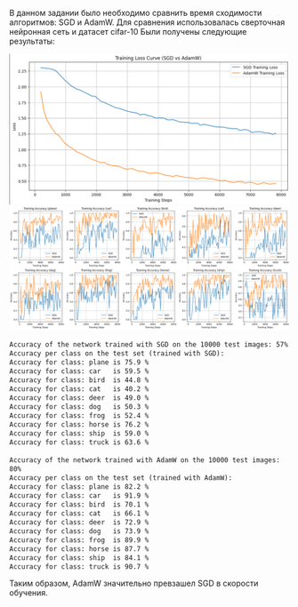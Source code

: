 В данном задании было необходимо сравнить время сходимости алгоритмов: SGD и AdamW. Для сравнения использовалась сверточная нейронная сеть и датасет cifar-10
Были получены следующие результаты:

![Learning curve](./convergence.png)
![Learning curve by classes](./class_convergence.png)

```
Accuracy of the network trained with SGD on the 10000 test images: 57%
Accuracy per class on the test set (trained with SGD):
Accuracy for class: plane is 75.9 %
Accuracy for class: car   is 59.5 %
Accuracy for class: bird  is 44.8 %
Accuracy for class: cat   is 40.2 %
Accuracy for class: deer  is 49.0 %
Accuracy for class: dog   is 50.3 %
Accuracy for class: frog  is 52.4 %
Accuracy for class: horse is 76.2 %
Accuracy for class: ship  is 59.0 %
Accuracy for class: truck is 63.6 %

Accuracy of the network trained with AdamW on the 10000 test images: 80%
Accuracy per class on the test set (trained with AdamW):
Accuracy for class: plane is 82.2 %
Accuracy for class: car   is 91.9 %
Accuracy for class: bird  is 70.1 %
Accuracy for class: cat   is 66.1 %
Accuracy for class: deer  is 72.9 %
Accuracy for class: dog   is 73.9 %
Accuracy for class: frog  is 89.9 %
Accuracy for class: horse is 87.7 %
Accuracy for class: ship  is 84.1 %
Accuracy for class: truck is 90.7 %
```
Таким образом, AdamW значительно превзашел SGD в скорости обучения.
